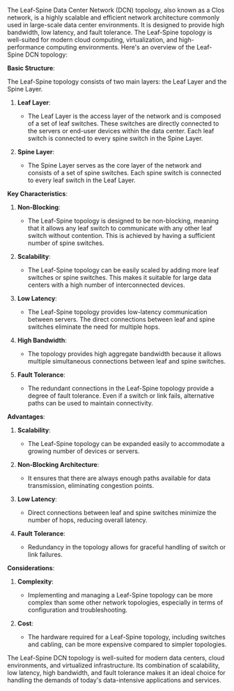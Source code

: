 The Leaf-Spine Data Center Network (DCN) topology, also known as a Clos network, is a highly scalable and efficient network architecture commonly used in large-scale data center environments. It is designed to provide high bandwidth, low latency, and fault tolerance. The Leaf-Spine topology is well-suited for modern cloud computing, virtualization, and high-performance computing environments. Here's an overview of the Leaf-Spine DCN topology:

**Basic Structure**:

The Leaf-Spine topology consists of two main layers: the Leaf Layer and the Spine Layer.

1. **Leaf Layer**:
   - The Leaf Layer is the access layer of the network and is composed of a set of leaf switches. These switches are directly connected to the servers or end-user devices within the data center. Each leaf switch is connected to every spine switch in the Spine Layer.

2. **Spine Layer**:
   - The Spine Layer serves as the core layer of the network and consists of a set of spine switches. Each spine switch is connected to every leaf switch in the Leaf Layer.

**Key Characteristics**:

1. **Non-Blocking**:
   - The Leaf-Spine topology is designed to be non-blocking, meaning that it allows any leaf switch to communicate with any other leaf switch without contention. This is achieved by having a sufficient number of spine switches.

2. **Scalability**:
   - The Leaf-Spine topology can be easily scaled by adding more leaf switches or spine switches. This makes it suitable for large data centers with a high number of interconnected devices.

3. **Low Latency**:
   - The Leaf-Spine topology provides low-latency communication between servers. The direct connections between leaf and spine switches eliminate the need for multiple hops.

4. **High Bandwidth**:
   - The topology provides high aggregate bandwidth because it allows multiple simultaneous connections between leaf and spine switches.

5. **Fault Tolerance**:
   - The redundant connections in the Leaf-Spine topology provide a degree of fault tolerance. Even if a switch or link fails, alternative paths can be used to maintain connectivity.

**Advantages**:

1. **Scalability**:
   - The Leaf-Spine topology can be expanded easily to accommodate a growing number of devices or servers.

2. **Non-Blocking Architecture**:
   - It ensures that there are always enough paths available for data transmission, eliminating congestion points.

3. **Low Latency**:
   - Direct connections between leaf and spine switches minimize the number of hops, reducing overall latency.

4. **Fault Tolerance**:
   - Redundancy in the topology allows for graceful handling of switch or link failures.

**Considerations**:

1. **Complexity**:
   - Implementing and managing a Leaf-Spine topology can be more complex than some other network topologies, especially in terms of configuration and troubleshooting.

2. **Cost**:
   - The hardware required for a Leaf-Spine topology, including switches and cabling, can be more expensive compared to simpler topologies.

The Leaf-Spine DCN topology is well-suited for modern data centers, cloud environments, and virtualized infrastructure. Its combination of scalability, low latency, high bandwidth, and fault tolerance makes it an ideal choice for handling the demands of today's data-intensive applications and services.
